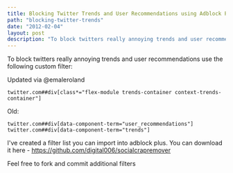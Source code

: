 ```yaml
---
title: Blocking Twitter Trends and User Recommendations using Adblock Plus
path: "blocking-twitter-trends"
date: "2012-02-04"
layout: post
description: "To block twitters really annoying trends and user recommendations use the following custom filter"
---
```

To block twitters really annoying trends and user recommendations use the following custom filter:

Updated via @emaleroland

    twitter.com##div[class*="flex-module trends-container context-trends-container"]

Old:

    twitter.com##div[data-component-term="user_recommendations"]
    twitter.com##div[data-component-term="trends"]

I've created a filter list you can import into adblock plus. You can download it here - https://github.com/digital006/socialcrapremover

Feel free to fork and commit additional filters

